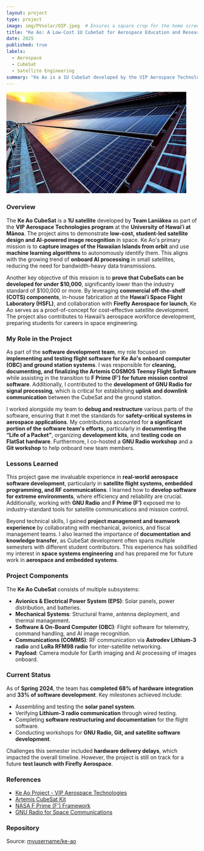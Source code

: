 ```yaml
---
layout: project
type: project
image: img/PVsolar/OIP.jpeg  # Ensures a square crop for the home screen
title: "Ke Ao: A Low-Cost 1U CubeSat for Aerospace Education and Research"
date: 2025
published: true
labels:
  - Aerospace
  - CubeSat
  - Satellite Engineering
summary: "Ke Ao is a 1U CubeSat developed by the VIP Aerospace Technologies class at the University of Hawaiʻi to demonstrate AI-powered Earth imaging and low-cost spaceflight hardware."
---
```



<img class="img-full" src="../img/PVsolar/OIP.jpeg">

### Overview  
The **Ke Ao CubeSat** is a **1U satellite** developed by **Team Laniākea** as part of the **VIP Aerospace Technologies program** at the **University of Hawaiʻi at Mānoa**. The project aims to demonstrate **low-cost, student-led satellite design and AI-powered image recognition** in space. Ke Ao's primary mission is to **capture images of the Hawaiian Islands from orbit** and use **machine learning algorithms** to autonomously identify them. This aligns with the growing trend of **onboard AI processing** in small satellites, reducing the need for bandwidth-heavy data transmissions.

Another key objective of this mission is to **prove that CubeSats can be developed for under $10,000**, significantly lower than the industry standard of $100,000 or more. By leveraging **commercial off-the-shelf (COTS) components**, in-house fabrication at the **Hawaiʻi Space Flight Laboratory (HSFL)**, and collaboration with **Firefly Aerospace for launch**, Ke Ao serves as a proof-of-concept for cost-effective satellite development. The project also contributes to Hawaii’s aerospace workforce development, preparing students for careers in space engineering.

### My Role in the Project  
As part of the **software development team**, my role focused on **implementing and testing flight software for Ke Ao's onboard computer (OBC) and ground station systems**. I was responsible for **cleaning, documenting, and finalizing the Artemis COSMOS Teensy Flight Software** while assisting in the transition to **F Prime (F’) for future mission control software**. Additionally, I contributed to the **development of GNU Radio for signal processing**, which is critical for establishing **uplink and downlink communication** between the CubeSat and the ground station.

I worked alongside my team to **debug and restructure** various parts of the software, ensuring that it met the standards for **safety-critical systems in aerospace applications**. My contributions accounted for **a significant portion of the software team's efforts**, particularly in **documenting the “Life of a Packet”**, organizing **development kits**, and **testing code on FlatSat hardware**. Furthermore, I co-hosted a **GNU Radio workshop** and a **Git workshop** to help onboard new team members.

### Lessons Learned  
This project gave me invaluable experience in **real-world aerospace software development**, particularly in **satellite flight systems, embedded programming, and RF communications**. I learned how to **develop software for extreme environments**, where efficiency and reliability are crucial. Additionally, working with **GNU Radio** and **F Prime (F’)** exposed me to industry-standard tools for satellite communications and mission control.

Beyond technical skills, I gained **project management and teamwork experience** by collaborating with mechanical, avionics, and fiscal management teams. I also learned the importance of **documentation and knowledge transfer**, as CubeSat development often spans multiple semesters with different student contributors. This experience has solidified my interest in **space systems engineering** and has prepared me for future work in **aerospace and embedded systems**.

### Project Components  
The **Ke Ao CubeSat** consists of multiple subsystems:  

- **Avionics & Electrical Power System (EPS)**: Solar panels, power distribution, and batteries.  
- **Mechanical Systems**: Structural frame, antenna deployment, and thermal management.  
- **Software & On-Board Computer (OBC)**: Flight software for telemetry, command handling, and AI image recognition.  
- **Communications (COMMS)**: RF communication via **Astrodev Lithium-3 radio** and **LoRa RFM98 radio** for inter-satellite networking.  
- **Payload**: Camera module for Earth imaging and AI processing of images onboard.

### Current Status  
As of **Spring 2024**, the team has **completed 68% of hardware integration** and **33% of software development**. Key milestones achieved include:
- Assembling and testing the **solar panel system**.
- Verifying **Lithium-3 radio communication** through wired testing.
- Completing **software restructuring and documentation** for the flight software.
- Conducting workshops for **GNU Radio, Git, and satellite software development**.

Challenges this semester included **hardware delivery delays**, which impacted the overall timeline. However, the project is still on track for a future **test launch with Firefly Aerospace**.

### References  
- [Ke Ao Project - VIP Aerospace Technologies](https://www.hsfl.hawaii.edu)  
- [Artemis CubeSat Kit](https://www.hsfl.hawaii.edu/artemis-cubesat-kit-2/)  
- [NASA F Prime (F') Framework](https://nasa.github.io/fprime/)  
- [GNU Radio for Space Communications](https://www.gnuradio.org/)  

### Repository  
Source: <a href="https://github.com/myusername/ke-ao"><i class="large github icon "></i>myusername/ke-ao</a>  
